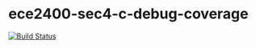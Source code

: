 # ece2400-sec4-c-debug-coverage
[![Build Status](https://travis-ci.org/pdr64/ece2400-sec4-c-debug-coverage.svg?branch=master)](https://travis-ci.org/pdr64/ece2400-sec4-c-debug-coverage)
